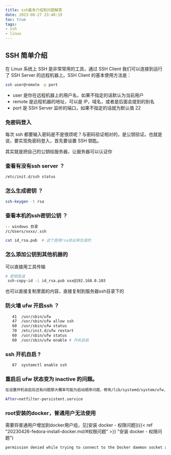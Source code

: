 ```yaml
---
title: ssh基本介绍和问题解答
date: 2023-06-27 23:48:19
toc: true
tags:
- ssh
- linux
---
```


## SSH 简单介绍
在 Linux 系统上 SSH 是非常常用的工具，通过 SSH Client 我们可以连接到运行了 SSH Server 的远程机器上。SSH Client 的基本使用方法是：

```bash
ssh user@remote -p port
```

+ user 是你在远程机器上的用户名，如果不指定的话默认为当前用户
+ remote 是远程机器的地址，可以是 IP，域名，或者是后面会提到的别名
+ port 是 SSH Server 监听的端口，如果不指定的话就为默认值 22


### 免密码登入
每次 ssh 都要输入密码是不是很烦呢？与密码验证相对的，是公钥验证。也就是说，要实现免密码登入，首先要设置 SSH 钥匙。

其实就是把自己的公钥给服务器，让服务器可以认证你


### 查看有没有ssh server ？
```bash
/etc/init.d/ssh status
```

### 怎么生成密钥 ？
```bash
ssh-keygen -t rsa 
```

### 查看本机的ssh密钥公钥 ？
```bash
-- windows 目录
/c/Users/xxxx/.ssh

cat id_rsa.pub  # 这个是用rsa协议来生成的
```

### 怎么添加公钥到其他机器的
可以直接用工具传输
```bash
# 密钥发送
 ssh-copy-id -i id_rsa.pub xxx@192.168.0.103

```
也可以直接复制里面的内容，直接复制到服务器ssh目录下的

### 防火墙 ufw 开启ssh ？
```bash
   41  /usr/sbin/ufw
   47  /usr/sbin/ufw allow ssh
   60  /usr/sbin/ufw status
   70  /etc/init.d/ufw restart
   60  /usr/sbin/ufw status
   60  /usr/sbin/ufw enable # 开机自启

```
### ssh 开机自启 ?
```bash
   87  systemctl enable ssh
```
### 重启后 ufw 状态变为 inactive 的问题。
```bash
在设置开机自启后还有问题那大概率可能为启动顺序问题，修改/lib/systemd/system/ufw.service文件，在[Unit]中加入After=netfilter-persistent.service即可。

After=netfilter-persistent.service

```
### root安装的docker，普通用户无法使用  
需要将普通用户增加到docker用户组，见[安装 docker - 权限问题]({{< ref "20230426-fedora-install-docker.md/#权限问题" >}} "安装 docker - 权限问题")

```bash
permission denied while trying to connect to the Docker daemon socket at unix:///var/run/docker.sock: Get "http://%2Fvar%2Frun%2Fdocker.sock/v1.24/containers/json": dial unix /var/run/docker.sock: connect: permission denied
```

